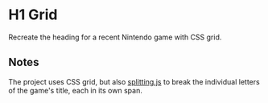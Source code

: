 # H1 Grid

Recreate the heading for a recent Nintendo game with CSS grid.

## Notes

The project uses CSS grid, but also [splitting.js](https://splitting.js.org/) to break the individual letters of the game's title, each in its own span.
